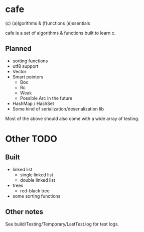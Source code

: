 # cafe

(c) (a)lgorithms & (f)unctions (e)ssentials

cafe is a set of algorithms & functions built to learn c.

## Planned

- sorting functions
- utf8 support
- Vector
- Smart pointers
  - Box
  - Rc
  - Weak
  - Possible Arc in the future
- HashMap / HashSet
- Some kind of serialization/deserialization lib

Most of the above should also come with a wide array of testing.

# Other TODO


## Built

- linked list
  - single linked list
  - double linked list
- trees
  - red-black tree
- some sorting functions


## Other notes

See build/Testing/Temporary/LastTest.log for test logs.
